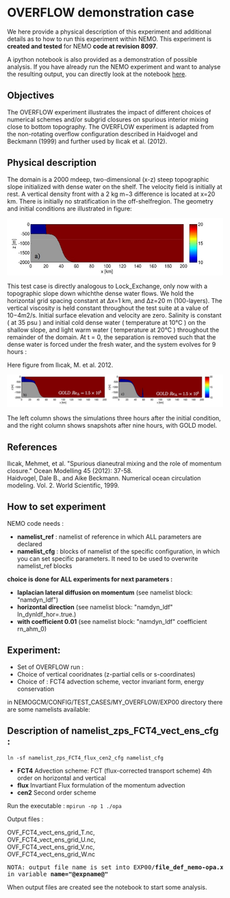 # OVERFLOW demonstration case

We here provide a physical description of this experiment and additional details as to how to run this experiment within NEMO. This experiment is **created and tested** for NEMO **code at revision 8097**. 

A ipython notebook is also provided as a demonstration of possible analysis. If you have already run the NEMO experiment and want to analyse the resulting output, you can directly look at the notebook [here](https://github.com/sflavoni/NEMO-test-cases/blob/master/overflow/notebook/overflow_notebook.ipynb).

## Objectives
The OVERFLOW experiment illustrates the impact of different choices of numerical schemes and/or subgrid closures on spurious interior mixing close to bottom topography. The OVERFLOW experiment is adapted from the non-rotating overflow configuration described in Haidvogel and Beckmann (1999) and further used by Ilıcak et al. (2012). 

## Physical description

The domain is a 2000 mdeep, two-dimensional (x-z) steep topographic slope initialized with dense water on the shelf. The velocity field is initially at rest. A vertical density front with a 2 kg m−3 difference is located at x=20 km. There is initially no stratification in the off-shelfregion. The geometry and initial conditions are illustrated in figure:

<img src="./figures/overflow_init.jpg">

This test case is directly analogous to Lock_Exchange, only now with a topographic slope down whichthe dense water flows. We hold the horizontal grid spacing constant at ∆x=1 km, and ∆z=20 m (100-layers). The vertical viscosity is held constant throughout the test suite at a value of 10−4m2/s. Initial surface elevation and velocity are zero. Salinity is constant ( at 35 psu ) and initial cold dense water ( temperature at 10°C ) on the shallow slope, and light warm water ( temperature at 20°C ) throughout the remainder of the domain.
At t = 0, the separation is removed such that the dense water is forced under the fresh water, and the system evolves for 9 hours : 

Here figure from Ilıcak, M. et al. 2012.

<img src="./figures/overflow_end.jpg">

The left column shows the simulations three hours after the initial condition, and the right column shows snapshots after nine hours, with GOLD model. 

## References

Ilıcak, Mehmet, et al. "Spurious dianeutral mixing and the role of momentum closure." Ocean Modelling 45 (2012): 37-58.<br>
Haidvogel, Dale B., and Aike Beckmann. Numerical ocean circulation modeling. Vol. 2. World Scientific, 1999. <br>

## How to set experiment

NEMO code needs : 

* <b>namelist_ref</b> : namelist of reference in which ALL parameters are declared
* <b>namelist_cfg</b> : blocks of namelist of the specific configuration, in which you can set specific parameters. It need to be used to overwrite namelist\_ref blocks 

<b> choice is done for ALL experiments for next parameters :</b>

- **laplacian lateral diffusion on momentum** (see namelist block: "namdyn_ldf")
- **horizontal direction** (see namelist block: "namdyn_ldf" ln_dynldf_hor=.true.)
- **with coefficient 0.01** (see namelist block: "namdyn_ldf" coefficient rn_ahm_0)

## Experiment:

* Set of OVERFLOW run : <br>
* Choice of vertical cooridnates (z-partial cells or s-coordinates)
* Choice of : FCT4 advection scheme, vector invariant form, energy conservation

in NEMOGCM/CONFIG/TEST_CASES/MY_OVERFLOW/EXP00 directory there are some namelists available: 

## Description of namelist\_zps\_FCT4\_vect\_ens\_cfg :
```
ln -sf namelist_zps_FCT4_flux_cen2_cfg namelist_cfg
```

- **FCT4** Advection scheme: FCT (flux-corrected transport scheme) 4th order on horizontal and vertical
- **flux** Invartiant Flux formulation of the momentum advection
- **cen2** Second order scheme

Run the executable :
``` mpirun -np 1 ./opa ```

Output files : <br>

OVF\_FCT4\_vect\_ens\_grid\_T.nc, <br>
OVF\_FCT4\_vect\_ens\_grid\_U.nc, <br>
OVF\_FCT4\_vect\_ens\_grid\_V.nc, <br>
OVF\_FCT4\_vect\_ens\_grid\_W.nc

<pre>
NOTA: output file name is set into EXP00/<b>file_def_nemo-opa.xml</b>
in variable <b>name="@expname@"</b>
</pre>

When output files are created see the notebook to start some analysis.
